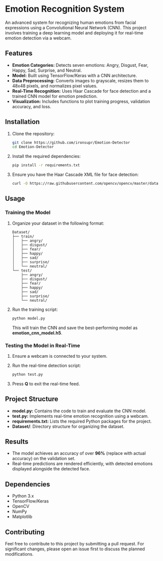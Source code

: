 # Emotion Recognition System

An advanced system for recognizing human emotions from facial expressions using a Convolutional Neural Network (CNN). This project involves training a deep learning model and deploying it for real-time emotion detection via a webcam.

## Features

- **Emotion Categories:** Detects seven emotions: Angry, Disgust, Fear, Happy, Sad, Surprise, and Neutral.
- **Model:** Built using TensorFlow/Keras with a CNN architecture.
- **Data Preprocessing:** Converts images to grayscale, resizes them to 48x48 pixels, and normalizes pixel values.
- **Real-Time Recognition:** Uses Haar Cascade for face detection and a trained CNN model for emotion prediction.
- **Visualization:** Includes functions to plot training progress, validation accuracy, and loss.

## Installation

1. Clone the repository:

   ```bash
   git clone https://github.com/ironsupr/Emotion-Detector
   cd Emotion-Detector
   ```

2. Install the required dependencies:

   ```bash
   pip install -r requirements.txt
   ```

3. Ensure you have the Haar Cascade XML file for face detection:

   ```bash
   curl -O https://raw.githubusercontent.com/opencv/opencv/master/data/haarcascades/haarcascade_frontalface_default.xml
   ```

## Usage

### Training the Model

1. Organize your dataset in the following format:

   ```
   Dataset/
   ├── train/
   │   ├── angry/
   │   ├── disgust/
   │   ├── fear/
   │   ├── happy/
   │   ├── sad/
   │   ├── surprise/
   │   └── neutral/
   └── test/
       ├── angry/
       ├── disgust/
       ├── fear/
       ├── happy/
       ├── sad/
       ├── surprise/
       └── neutral/
   ```

2. Run the training script:

   ```bash
   python model.py
   ```

   This will train the CNN and save the best-performing model as **emotion_cnn_model.h5**.

### Testing the Model in Real-Time

1. Ensure a webcam is connected to your system.
2. Run the real-time detection script:

   ```bash
   python test.py
   ```

3. Press **Q** to exit the real-time feed.

## Project Structure

- **model.py:** Contains the code to train and evaluate the CNN model.
- **test.py:** Implements real-time emotion recognition using a webcam.
- **requirements.txt:** Lists the required Python packages for the project.
- **Dataset/**: Directory structure for organizing the dataset.

## Results

- The model achieves an accuracy of over **96%** (replace with actual accuracy) on the validation set.
- Real-time predictions are rendered efficiently, with detected emotions displayed alongside the detected face.

## Dependencies

- Python 3.x
- TensorFlow/Keras
- OpenCV
- NumPy
- Matplotlib

## Contributing

Feel free to contribute to this project by submitting a pull request. For significant changes, please open an issue first to discuss the planned modifications.
